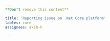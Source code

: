 ```yaml
---
**Don't remove this content**

title: 'Reporting issue on .Net Core platform'
lables: core
assignees: aksh-h

---
```

